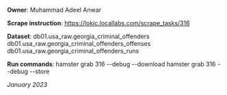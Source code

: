 **Owner**: Muhammad Adeel Anwar

**Scrape instruction**: https://lokic.locallabs.com/scrape_tasks/316

**Dataset**: db01.usa_raw.georgia_criminal_offenders
             db01.usa_raw.georgia_criminal_offenders_offenses
             db01.usa_raw.georgia_criminal_offenders_runs

**Run commands**: hamster grab 316 --debug --download
                  hamster grab 316 --debug --store

_January 2023_
